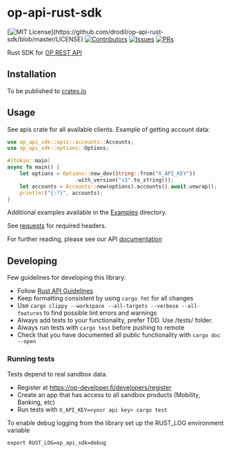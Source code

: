 # op-api-rust-sdk

[![MIT License](https://img.shields.io/apm/l/atomic-design-ui.svg?)](https://github.com/drodil/op-api-rust-sdk/blob/master/LICENSE)
[![Contributors](https://img.shields.io/github/contributors/drodil/op-api-rust-sdk.svg?style=flat)]()
[![Issues](https://img.shields.io/github/issues-raw/drodil/op-api-rust-sdk.svg?maxAge=25000)](https://github.com/drodil/op-api-rust-sdk/issues)
[![PRs](https://img.shields.io/github/issues-pr/drodil/op-api-rust-sdk.svg?style=flat)](https://github.com/drodil/op-api-rust-sdk/pulls)

Rust SDK for [OP REST API](https://op-developer.fi/)

## Installation

To be published to [crates.io](https://crates.io/)

## Usage

See apis crate for all available clients. Example of getting account data:

```rust
use op_api_sdk::apis::accounts::Accounts;
use op_api_sdk::options::Options;

#[tokio::main]
async fn main() {
    let options = Options::new_dev(String::from("X_API_KEY"))
                      .with_version("v3".to_string());
    let accounts = Accounts::new(options).accounts().await.unwrap();
    println!("{:?}", accounts);
}
```

Additional examples available in the
[Examples](https://github.com/drodil/op-api-rust-sdk/tree/main/examples)
directory.

See [requests](https://op-developer.fi/docs/#user-content-requests) for required headers.

For further reading, please see our API [documentation](https://op-developer.fi/docs/)

## Developing

Few guidelines for developing this library:

- Follow [Rust API Guidelines](https://rust-lang.github.io/api-guidelines/)
- Keep formatting consistent by using `cargo fmt` for all changes
- Use `cargo clippy --workspace --all-targets --verbose --all-features`
  to find possible lint errors and warnings
- Always add tests to your functionality, prefer TDD. Use /tests/ folder.
- Always run tests with `cargo test` before pushing to remote
- Check that you have documented all public functionality with `cargo doc
  --open`

### Running tests

Tests depend to real sandbox data.

- Register at https://op-developer.fi/developers/register
- Create an app that has access to all sandbox products (Mobility, Banking, etc)
- Run tests with `X_API_KEY=<your api key> cargo test`

To enable debug logging from the library set up the RUST_LOG environment
variable

    export RUST_LOG=op_api_sdk=debug
